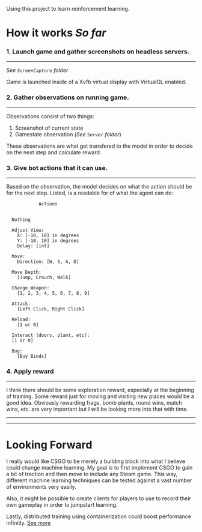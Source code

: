 Using this project to learn reinforcement learning. 

# How it works *So far*

### 1. Launch game and gather screenshots on headless servers.
---

*See ```ScreenCapture``` folder*


Game is launched inside of a Xvfb virtual display with VirtualGL enabled.

### 2. Gather observations on running game.
---

Observations consist of two things:

1. Screenshot of current state
2. Gamestate observation (*See ```Server``` folder*)

These observations are what get transfered to the model in order to decide on the next step and calculate reward.

### 3. Give bot actions that it can use.
---

Based on the observation, the model decides on what the action should be for the next step. Listed, is a readable for of what the agent can do:

                Actions


      Nothing

      Adjust View:
        X: [-10, 10] in degrees
        Y: [-10, 10] in degrees
        Delay: [int]

      Move:
        Direction: [W, S, A, D]

      Move Depth:
        [Jump, Crouch, Walk]

      Change Weapon:
        [1, 2, 3, 4, 5, 6, 7, 8, 9]

      Attack:
        [Left Click, Right Click]

      Reload:
        [1 or 0]

      Interact (doors, plant, etc):
      [1 or 0]

      Buy:
        [Buy Binds]


### 4. Apply reward
---

I think there should be some exploration reward, especially at the beginning of training. Some reward just for moving and visiting new places would be a good idea. Obviously rewarding frags, bomb plants, round wins, match wins, etc. are very important but I will be looking more into that with time.


---
---
# Looking Forward

I really would like CSGO to be merely a building block into what I believe could change machine learning. My goal is to first implement CSGO to gain a bit of traction and then move to include any Steam game. This way, different machine learning techniques can be tested against a vast number of environments very easily.

Also, it might be possible to create clients for players to use to record their own gameplay in order to jumpstart learning.

Lastly, distributed training using containerization could boost performance infinitly. [See more](https://arxiv.org/abs/1803.00933)
